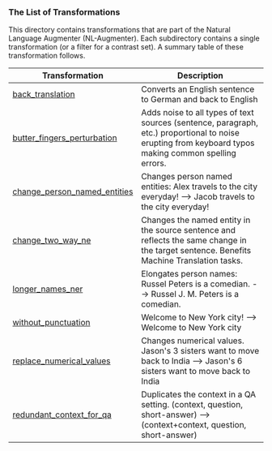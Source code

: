 ### The List of Transformations

This directory contains transformations that are part of the Natural Language Augmenter (NL-Augmenter). Each subdirectory contains a single transformation (or a filter for a contrast set). A summary table of these transformation follows.

| Transformation                             | Description                                                                       
| ------- | -----------                          
| [back_translation](back_translation)              | Converts an English sentence to German and back to English                
| [butter_fingers_perturbation](butter_fingers_perturbation)     | Adds noise to all types of text sources (sentence, paragraph, etc.) proportional to noise erupting from keyboard typos making common spelling errors.  
| [change_person_named_entities](change_person_named_entities)        | Changes person named entities: Alex travels to the city everyday! --> Jacob travels to the city everyday! 
| [change_two_way_ne](change_two_way_ne)                   | Changes the named entity in the source sentence and reflects the same change in the target sentence. Benefits Machine Translation tasks.
| [longer_names_ner](longer_names_ner)        | Elongates person names: Russel Peters is a comedian. --> Russel J. M. Peters is a comedian.  
| [without_punctuation](punctuation)        | Welcome to New York city! --> Welcome to New York city
| [replace_numerical_values](replace_numerical_values)        | Changes numerical values. Jason's 3 sisters want to move back to India --> Jason's 6 sisters want to move back to India
| [redundant_context_for_qa](redundant_context_for_qa)        | Duplicates the context in a QA setting. (context, question, short-answer) --> (context+context, question, short-answer)